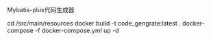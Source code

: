 Mybatis-plus代码生成器

cd /src/main/resources
docker build -t code_gengrate:latest .
docker-compose -f docker-compose.yml up -d
